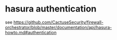 # hasura authentication

see <https://github.com/CactuseSecurity/firewall-orchestrator/blob/master/documentation/api/hasura-howto.md#authentication>
